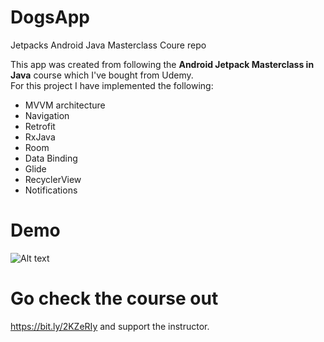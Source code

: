 # DogsApp
Jetpacks Android Java Masterclass Coure repo

This app was created from following the <b>Android Jetpack Masterclass in Java</b> course which I've bought from Udemy.
<br>For this project I have implemented the following: <br>
- MVVM architecture
- Navigation
- Retrofit
- RxJava
- Room
- Data Binding
- Glide
- RecyclerView
- Notifications

# Demo
![Alt text](Screenshot/demo.gif?raw=true "demo")

# Go check the course out
 https://bit.ly/2KZeRIy and support the instructor.
